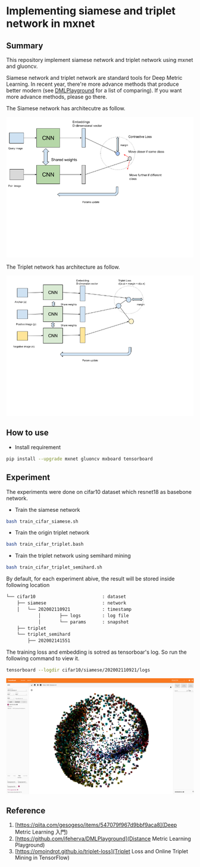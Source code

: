 # Implementing siamese and triplet network in mxnet

## Summary
This repository implement siamese network and triplet network using mxnet and gluoncv. 

Siamese network and triplet network are standard tools for Deep Metric Learning. 
In recent year, there're more advance methods that produce better modern 
(see [DMLPlayground](https://github.com/ifeherva/DMLPlayground) for a list of comparing). 
If you want more advance methods, please go there.  

The Siamese network has architecutre as follow. 

![Siamese network](doc/siamese_nw.png)

The Triplet network has architecture as follow.

![Triplet network](doc/triplet_nw.png)


## How to use

* Install requirement

```bash
pip install --upgrade mxnet gluoncv mxboard tensorboard
``` 

## Experiment

The experiments were done on cifar10 dataset which resnet18 as basebone network.

* Train the siamese network

```bash
bash train_cifar_siamese.sh
```

* Train the origin triplet network

```bash
bash train_cifar_triplet.bash
```

* Train the triplet network using semihard mining

```bash
bash train_cifar_triplet_semihard.sh
```

By default, for each experiment abive, the result will be stored inside following location

```bash
└── cifar10                         : dataset
    ├── siamese                     : network
    │   └── 202002110921            : timestamp
            │       ├── logs        : log file
            │       └── params      : snapshot
    ├── triplet         
    └── triplet_semihard
        ├── 202002141551
```

The training loss and embedding is sotred as tensorboar's log. So run the following command to view it.

```bash
tensorboard --logdir cifar10/siamese/202002110921/logs
```

![Triplet network](doc/projector.png)

## Reference

1. [https://qiita.com/gesogeso/items/547079f967d9bbf9aca8](Deep Metric Learning 入門)
2. [https://github.com/ifeherva/DMLPlayground](Distance Metric Learning Playground)
2. [https://omoindrot.github.io/triplet-loss](Triplet Loss and Online Triplet Mining in TensorFlow)




